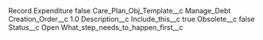 <?xml version="1.0" encoding="UTF-8"?>
<CustomMetadata xmlns="http://soap.sforce.com/2006/04/metadata" xmlns:xsi="http://www.w3.org/2001/XMLSchema-instance" xmlns:xsd="http://www.w3.org/2001/XMLSchema">
    <label>Record Expenditure</label>
    <protected>false</protected>
    <values>
        <field>Care_Plan_Obj_Template__c</field>
        <value xsi:type="xsd:string">Manage_Debt</value>
    </values>
    <values>
        <field>Creation_Order__c</field>
        <value xsi:type="xsd:double">1.0</value>
    </values>
    <values>
        <field>Description__c</field>
        <value xsi:nil="true"/>
    </values>
    <values>
        <field>Include_this__c</field>
        <value xsi:type="xsd:boolean">true</value>
    </values>
    <values>
        <field>Obsolete__c</field>
        <value xsi:type="xsd:boolean">false</value>
    </values>
    <values>
        <field>Status__c</field>
        <value xsi:type="xsd:string">Open</value>
    </values>
    <values>
        <field>What_step_needs_to_happen_first__c</field>
        <value xsi:nil="true"/>
    </values>
</CustomMetadata>
